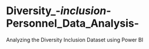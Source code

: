 # Diversity_-_inclusion_-Personnel_Data_Analysis-
Analyzing the Diversity Inclusion Dataset using Power BI
